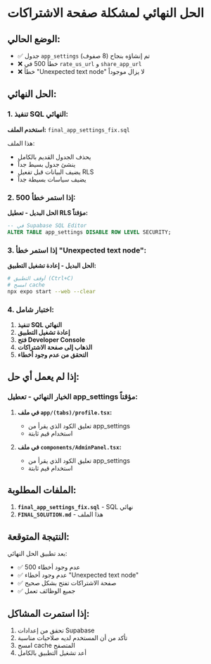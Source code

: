 # الحل النهائي لمشكلة صفحة الاشتراكات

## الوضع الحالي:
- ✅ جدول `app_settings` تم إنشاؤه بنجاح (8 صفوف)
- ❌ خطأ 500 في `rate_us_url` و `share_app_url`
- ❌ خطأ "Unexpected text node" لا يزال موجوداً

## الحل النهائي:

### 1. تنفيذ SQL النهائي:

**استخدم الملف:** `final_app_settings_fix.sql`

هذا الملف:
- يحذف الجدول القديم بالكامل
- ينشئ جدول بسيط جداً
- يضيف البيانات قبل تفعيل RLS
- يضيف سياسات بسيطة جداً

### 2. إذا استمر خطأ 500:

**الحل البديل - تعطيل RLS مؤقتاً:**
```sql
-- في Supabase SQL Editor
ALTER TABLE app_settings DISABLE ROW LEVEL SECURITY;
```

### 3. إذا استمر خطأ "Unexpected text node":

**الحل البديل - إعادة تشغيل التطبيق:**
```bash
# أوقف التطبيق (Ctrl+C)
# امسح cache
npx expo start --web --clear
```

### 4. اختبار شامل:

1. **تنفيذ SQL النهائي**
2. **إعادة تشغيل التطبيق**
3. **فتح Developer Console**
4. **الذهاب إلى صفحة الاشتراكات**
5. **التحقق من عدم وجود أخطاء**

## إذا لم يعمل أي حل:

### الخيار النهائي - تعطيل app_settings مؤقتاً:

1. **في ملف `app/(tabs)/profile.tsx`:**
   - تعليق الكود الذي يقرأ من app_settings
   - استخدام قيم ثابتة

2. **في ملف `components/AdminPanel.tsx`:**
   - تعليق الكود الذي يقرأ من app_settings
   - استخدام قيم ثابتة

## الملفات المطلوبة:

1. **`final_app_settings_fix.sql`** - SQL نهائي
2. **`FINAL_SOLUTION.md`** - هذا الملف

## النتيجة المتوقعة:

بعد تطبيق الحل النهائي:
- ✅ عدم وجود أخطاء 500
- ✅ عدم وجود أخطاء "Unexpected text node"
- ✅ صفحة الاشتراكات تفتح بشكل صحيح
- ✅ جميع الوظائف تعمل

## إذا استمرت المشاكل:

1. تحقق من إعدادات Supabase
2. تأكد من أن المستخدم لديه صلاحيات مناسبة
3. امسح cache المتصفح
4. أعد تشغيل التطبيق بالكامل 